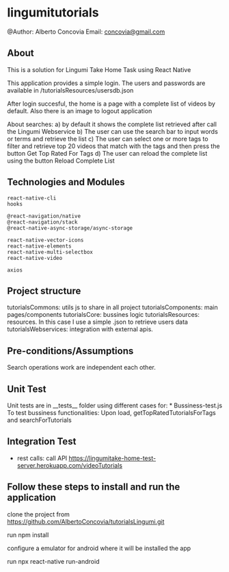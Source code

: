 # lingumitutorials
@Author: Alberto Concovia Email: concovia@gmail.com


<h2>About</h2>
This is a solution for Lingumi Take Home Task using React Native

This application provides a simple login. The users and passwords are available in 
/tutorialsResources/usersdb.json

After login succesful, the home is a page with a complete list of videos by default. 
Also there is an image to logout application

About searches:
a) by default it shows the complete list retrieved after call the Lingumi Webservice
b) The user can use the search bar to input words or terms and retrieve the list
c) The user can select one or more tags to filter and retrieve top 20 videos that match with the tags 
  and then press the button Get Top Rated For Tags
d) The user can reload the complete list using the button Reload Complete List



<h2>Technologies and Modules</h2>

    react-native-cli
    hooks

    @react-navigation/native
    @react-navigation/stack
    @react-native-async-storage/async-storage

    react-native-vector-icons
    react-native-elements
    react-native-multi-selectbox
    react-native-video
    
    axios
   

<h2>Project structure</h2>
    tutorialsCommons: utils js to share in all project
    tutorialsComponents: main pages/components 
    tutorialsCore: bussines logic
    tutorialsResources: resources. In this case I use a simple .json to retrieve users data
    tutorialsWebservices: integration with external apis.

<h2>Pre-conditions/Assumptions</h2>
 Search operations work are independent each other.

<h2>Unit Test</h2>
Unit tests are  in __tests__ folder using different cases for:
* Bussiness-test.js
  To test bussiness functionalities: Upon load, getTopRatedTutorialsForTags and searchForTutorials

<h2>Integration Test</h2>

* rest calls: call API https://lingumitake-home-test-server.herokuapp.com/videoTutorials

<h2>Follow these steps to install and run the application</h2>

clone the project from https://github.com/AlbertoConcovia/tutorialsLingumi.git

run npm install

configure a emulator for android where it will be installed the app

run npx react-native run-android






